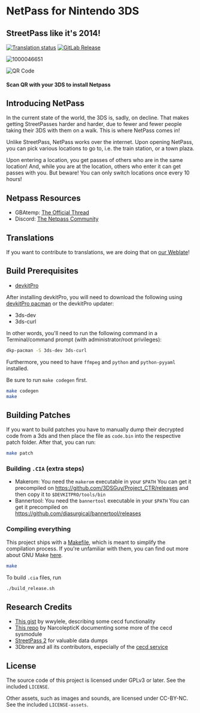 # NetPass for Nintendo 3DS
## StreetPass like it's 2014!

[![Translation status](https://weblate.sorunome.de/widget/netpass/app/svg-badge.svg)](https://weblate.sorunome.de/engage/netpass/)
[![GitLab Release](https://img.shields.io/gitlab/v/release/3ds-netpass/netpass)](https://gitlab.com/3ds-netpass/netpass/-/releases/permalink/latest/)

![1000046651](https://github.com/user-attachments/assets/d6d12863-3912-4a13-bfab-f084de69ade0)

![QR Code](https://gitlab.com/Sorunome/3ds-streetpass/-/raw/release_builds/qr.png)

#### Scan QR with your 3DS to install Netpass


## Introducing NetPass

In the current state of the world, the 3DS is, sadly, on decline. That makes getting StreetPasses harder and harder, due to fewer and fewer people taking their 3DS with them on a walk. This is where NetPass comes in!  

Unlike StreetPass, NetPass works over the internet. Upon opening NetPass, you can pick various locations to go to, i.e. the train station, or a town plaza. 

Upon entering a location, you get passes of others who are in the same location! And, while you are at the location, others who enter it can get passes with you. But beware! You can only switch locations once every 10 hours!


## Netpass Resources

- GBAtemp: [The Official Thread](https://gbatemp.net/threads/netpass-a-new-way-to-experience-streetpass.664005/)
- Discord: [The Netpass Community](https://netpass.cafe/discord)


## Translations
If you want to contribute to translations, we are doing that on [our Weblate](https://weblate.sorunome.de/projects/netpass)!


## Build Prerequisites

- [devkitPro](https://devkitpro.org/wiki/Getting_Started)

After installing devkitPro, you will need to download the following using [devkitPro pacman](https://devkitpro.org/wiki/devkitPro_pacman) or the devkitPro updater:

- 3ds-dev
- 3ds-curl

In other words, you'll need to run the following command in a Terminal/command prompt (with administrator/root privileges):

```bash
dkp-pacman -S 3ds-dev 3ds-curl
```

Furthermore, you need to have `ffmpeg` and `python` and `python-pyyaml` installed.

Be sure to run `make codegen` first.
```bash
make codegen
make
```


## Building Patches
If you want to build patches you have to manually dump their decrypted code from a 3ds and then place the file as `code.bin` into the respective patch folder. After that, you can run:
```bash
make patch
```

### Building `.CIA` (extra steps)
 - Makerom: You need the `makerom` executable in your `$PATH`
   You can get it precompiled on https://github.com/3DSGuy/Project_CTR/releases and then copy it to `$DEVKITPRO/tools/bin`
 - Bannertool: You need the `bannertool` executable in your `$PATH`
   You can get it precompiled on https://github.com/diasurgical/bannertool/releases

### Compiling everything

This project ships with a [Makefile](Makefile), which is meant to simplify the compilation process. If you're unfamiliar with them, you can find out more about GNU Make [here](https://www.gnu.org/software/make/).

```bash
make
```

To build `.cia` files, run

```bash
./build_release.sh
```


## Research Credits
 - [This gist](https://gist.github.com/wwylele/29a8caa6f5e5a7d88a00bedae90472ed) by wwylele, describing some cecd functionality
 - [This repo](https://github.com/NarcolepticK/CECDocs) by NarcolepticK documenting some more of the cecd sysmodule
 - [StreetPass 2](https://gbatemp.net/threads/streetpass-2-rise-from-the-ashes.526749/) for valuable data dumps
 - 3Dbrew and all its contributors, especially of the [cecd service](https://www.3dbrew.org/wiki/CECD_Services)


## License
The source code of this project is licensed under GPLv3 or later. See the included `LICENSE`.

Other assets, such as images and sounds, are licensed under CC-BY-NC. See the included `LICENSE-assets`.

